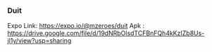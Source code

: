 ### Duit

Expo Link: https://expo.io/@mzeroes/duit
Apk : https://drive.google.com/file/d/19dNRbOlsdTCFBnFQh4kKzIZb8Us-jl1y/view?usp=sharing
